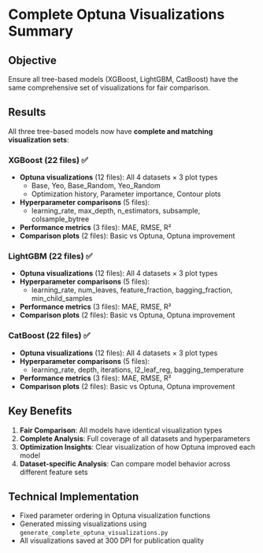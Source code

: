 # Complete Optuna Visualizations Summary

## Objective
Ensure all tree-based models (XGBoost, LightGBM, CatBoost) have the same comprehensive set of visualizations for fair comparison.

## Results
All three tree-based models now have **complete and matching visualization sets**:

### XGBoost (22 files) ✅
- **Optuna visualizations** (12 files): All 4 datasets × 3 plot types
  - Base, Yeo, Base_Random, Yeo_Random
  - Optimization history, Parameter importance, Contour plots
- **Hyperparameter comparisons** (5 files): 
  - learning_rate, max_depth, n_estimators, subsample, colsample_bytree
- **Performance metrics** (3 files): MAE, RMSE, R²
- **Comparison plots** (2 files): Basic vs Optuna, Optuna improvement

### LightGBM (22 files) ✅  
- **Optuna visualizations** (12 files): All 4 datasets × 3 plot types
- **Hyperparameter comparisons** (5 files):
  - learning_rate, num_leaves, feature_fraction, bagging_fraction, min_child_samples
- **Performance metrics** (3 files): MAE, RMSE, R²
- **Comparison plots** (2 files): Basic vs Optuna, Optuna improvement

### CatBoost (22 files) ✅
- **Optuna visualizations** (12 files): All 4 datasets × 3 plot types
- **Hyperparameter comparisons** (5 files):
  - learning_rate, depth, iterations, l2_leaf_reg, bagging_temperature
- **Performance metrics** (3 files): MAE, RMSE, R²
- **Comparison plots** (2 files): Basic vs Optuna, Optuna improvement

## Key Benefits
1. **Fair Comparison**: All models have identical visualization types
2. **Complete Analysis**: Full coverage of all datasets and hyperparameters
3. **Optimization Insights**: Clear visualization of how Optuna improved each model
4. **Dataset-specific Analysis**: Can compare model behavior across different feature sets

## Technical Implementation
- Fixed parameter ordering in Optuna visualization functions
- Generated missing visualizations using `generate_complete_optuna_visualizations.py`
- All visualizations saved at 300 DPI for publication quality